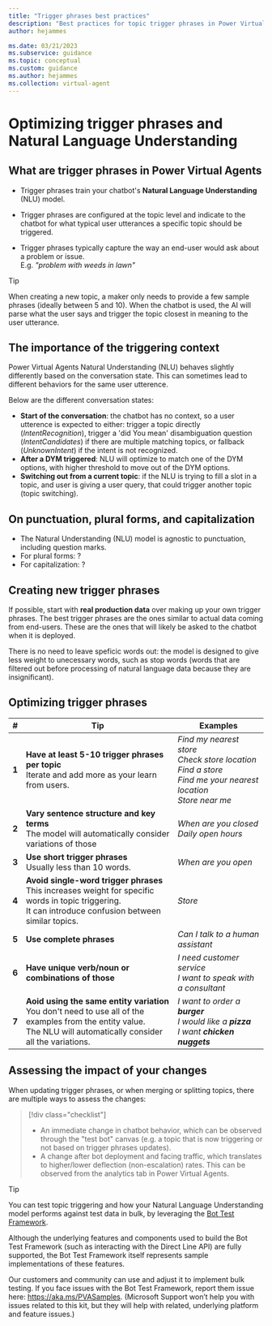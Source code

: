 ```yaml
---
title: "Trigger phrases best practices"
description: "Best practices for topic trigger phrases in Power Virtual Agents"
author: hejammes

ms.date: 03/21/2023
ms.subservice: guidance
ms.topic: conceptual
ms.custom: guidance
ms.author: hejammes
ms.collection: virtual-agent
---
```


# Optimizing trigger phrases and Natural Language Understanding 

## What are trigger phrases in Power Virtual Agents

- Trigger phrases train your chatbot's **Natural Language Understanding** (NLU) model.

- Trigger phrases are configured at the topic level and indicate to the chatbot for what typical user utterances a specific topic should be triggered. 

- Trigger phrases typically capture the way an end-user would ask about a problem or issue. <br> E.g. *"problem with weeds in lawn"*

> [!TIP]
> When creating a new topic, a maker only needs to provide a few sample phrases (ideally between 5 and 10). When the chatbot is used, the AI will parse what the user says and trigger the topic closest in meaning to the user utterance. 

## The importance of the triggering context

Power Virtual Agents Natural Understanding (NLU) behaves slightly differently based on the conversation state. This can sometimes lead to different behaviors for the same user utterence.

Below are the different conversation states:
 - **Start of the conversation**: the chatbot has no context, so a user utterence is expected to either: trigger a topic directly (*IntentRecognition*), trigger a 'did You mean' disambiguation question (*IntentCandidates*) if there are multiple matching topics, or fallback (*UnknownIntent*) if the intent is not recognized.
 - **After a DYM triggered**: NLU will optimize to match one of the DYM options, with higher threshold to move out of the DYM options.
 - **Switching out from a current topic**: if the NLU is trying to fill a slot in a topic, and user is giving a user query, that could trigger another topic (topic switching).

## On punctuation, plural forms, and capitalization 

 - The Natural Understanding (NLU) model is agnostic to punctuation, including question marks.
 - For plural forms: ?
 - For capitalization: ?

## Creating new trigger phrases

If possible, start with **real production data** over making up your own trigger phrases. The best trigger phrases are the ones similar to actual data coming from end-users. These are the ones that will likely be asked to the chatbot when it is deployed.

There is no need to leave speficic words out: the model is designed to give less weight to unecessary words, such as stop words (words that are filtered out before processing of natural language data because they are insignificant).

## Optimizing trigger phrases

| # | Tip | Examples |
|----------|----------|-----------|
| **1** | **Have at least 5-10 trigger phrases per topic** <br>Iterate and add more as your learn from users. | *Find my nearest store* <br> *Check store location* <br> *Find a store* <br> *Find me your nearest location* <br> *Store near me* |
| **2** | **Vary sentence structure and key terms** <br> The model will automatically consider variations of those | *When are you closed*<br>*Daily open hours* |
| **3** | **Use short trigger phrases** <br> Usually less than 10 words. | *When are you open* |
| **4** | **Avoid single-word trigger phrases** <br> This increases weight for specific words in topic triggering. <br> It can introduce confusion between similar topics. | *Store* |
| **5** | **Use complete phrases** | *Can I talk to a human assistant* |
| **6** | **Have unique verb/noun or combinations of those** | *I need customer service* <br> *I want to speak with a consultant* |
| **7** | **Aoid using the same entity variation** <br> You don't need to use all of the examples from the entity value. <br> The NLU will automatically consider all the variations. | *I want to order a **burger*** <br> *I would like a **pizza***<br> *I want **chicken nuggets*** |

## Assessing the impact of your changes

When updating trigger phrases, or when merging or splitting topics, there are multiple ways to assess the changes:
> [!div class="checklist"]
> * An immediate change in chatbot behavior, which can be observed through the "test bot" canvas (e.g. a topic that is now triggering or not based on trigger phrases updates).
> * A change after bot deployment and facing traffic, which translates to higher/lower deflection (non-escalation) rates. This can be observed from the analytics tab in Power Virtual Agents.

> [!TIP]
> You can test topic triggering and how your Natural Language Understanding model performs against test data in bulk, by leveraging the [Bot Test Framework](https://github.com/microsoft/PowerVirtualAgentsSamples/tree/master/BotTestFramework). 
> 
> Although the underlying features and components used to build the Bot Test Framework (such as interacting with the Direct Line API) are fully supported, the Bot Test Framework itself represents sample implementations of these features.
> 
> Our customers and community can use and adjust it to implement bulk testing. If you face issues with the Bot Test Framework, report them issue here: https://aka.ms/PVASamples. (Microsoft Support won’t help you with issues related to this kit, but they will help with related, underlying platform and feature issues.)